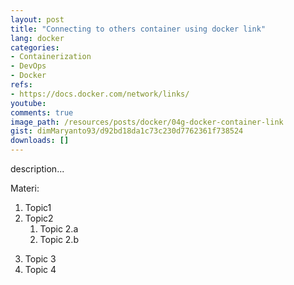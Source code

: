 ```yaml
---
layout: post
title: "Connecting to others container using docker link"
lang: docker
categories:
- Containerization
- DevOps
- Docker
refs: 
- https://docs.docker.com/network/links/
youtube: 
comments: true
image_path: /resources/posts/docker/04g-docker-container-link
gist: dimMaryanto93/d92bd18da1c73c230d7762361f738524
downloads: []
---
```



description...

Materi: 

1. Topic1
2. Topic2
    1. Topic 2.a
    2. Topic 2.b
<!--more-->
3. Topic 3
4. Topic 4